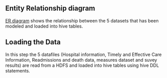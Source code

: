 ## Entity Relationship diagram

[ER diagram](W205_hospitals_exercise1.pdf) shows the relationship between the 5 datasets that has been modeled and loaded into hive tables.


## Loading the Data

In this step the 5 datafiles (Hospital information, Timely and Effective Care Information, Readmissions and death data, measures dataset and suvey results)
are read from a HDFS and loaded into hive tables using hive DDL statements.
